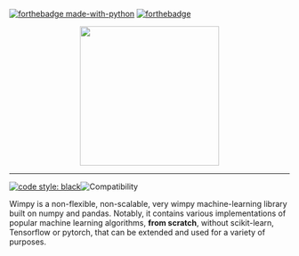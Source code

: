 

[![forthebadge made-with-python](http://ForTheBadge.com/images/badges/made-with-python.svg)](https://www.python.org/)
[![forthebadge](https://forthebadge.com/images/badges/built-with-love.svg)](https://forthebadge.com)


<div align = center>
<a href = "github.com/plugyawn"><img width="250px" height="250px" src= "https://user-images.githubusercontent.com/76529011/171129090-0d978727-e97c-492b-90d3-69db1196cc1b.png"></a>
</div>

-----------------------------------------
[![code style: black](https://img.shields.io/badge/code%20style-black-000000.svg)](https://github.com/psf/black)![Compatibility](https://img.shields.io/badge/compatible%20with-python3.6.x-blue.svg)

Wimpy is a non-flexible, non-scalable, very wimpy machine-learning library built on numpy and pandas.  Notably, it contains various implementations of popular machine learning algorithms, **from scratch**, without scikit-learn, Tensorflow or pytorch, that can be extended and used for a variety of purposes. 
